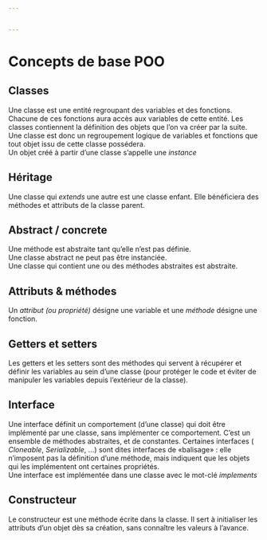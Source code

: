 ```yaml
---


---
```


<h1 id="concepts-de-base-poo">Concepts de base POO</h1>
<h2 id="classes">Classes</h2>
<p>Une classe est une entité regroupant des variables et des fonctions. Chacune de ces fonctions aura accès aux variables de cette entité.  Les classes contiennent la définition des objets que l’on va créer par la suite.  Une classe est donc un regroupement logique de variables et fonctions que tout objet issu de cette classe possédera.<br>
Un objet créé à partir d’une classe s’appelle une <em>instance</em></p>
<h2 id="héritage">Héritage</h2>
<p>Une classe qui <em>extends</em> une autre est une classe enfant. Elle bénéficiera des méthodes et attributs de la classe parent.</p>
<h2 id="abstract--concrete">Abstract / concrete</h2>
<p>Une méthode est abstraite tant qu’elle n’est pas définie.<br>
Une classe abstract ne peut pas être instanciée.<br>
Une classe qui contient une ou des méthodes abstraites est abstraite.</p>
<h2 id="attributs--méthodes">Attributs &amp; méthodes</h2>
<p>Un <em>attribut (ou propriété)</em> désigne une variable et une <em>méthode</em> désigne une fonction.</p>
<h2 id="getters-et-setters">Getters et setters</h2>
<p>Les getters et les setters sont des méthodes qui servent à récupérer et définir les variables au sein d’une classe (pour protéger le code et éviter de manipuler les variables depuis l’extérieur de la classe).</p>
<h2 id="interface">Interface</h2>
<p>Une interface définit un comportement (d’une classe) qui doit être implémenté par une classe, sans implémenter ce comportement. C’est un ensemble de méthodes abstraites, et de constantes. Certaines interfaces ( <em>Cloneable</em>, <em>Serializable</em>, …) sont dites interfaces de «balisage» : elle n’imposent pas la définition d’une méthode, mais indiquent que les objets qui les implémentent ont certaines propriétés.<br>
Une interface est implémentée dans une classe avec le mot-clé <em>implements</em></p>
<h2 id="constructeur">Constructeur</h2>
<p>Le constructeur est une méthode écrite dans la classe. Il sert à initialiser les attributs d’un objet dès sa création, sans connaître les valeurs à l’avance.</p>

